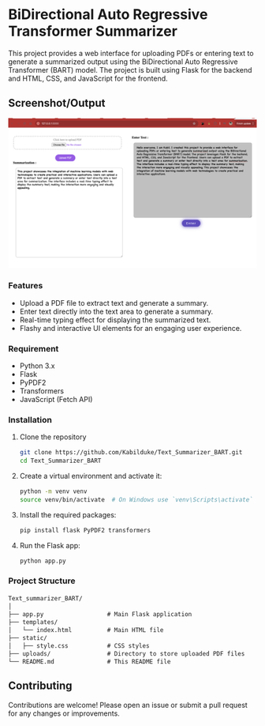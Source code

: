 # BiDirectional Auto Regressive Transformer Summarizer
This project provides a web interface for uploading PDFs or entering text to generate a summarized output using the BiDirectional Auto Regressive Transformer (BART) model. 
The project is built using Flask for the backend and HTML, CSS, and JavaScript for the frontend.

## Screenshot/Output
![Model ShowCase:](https://github.com/Kabilduke/Text_Summarizer_BART/blob/main/Output%2C%20result%20or%20what%20ever%20you%20call%20it.png)


### Features
- Upload a PDF file to extract text and generate a summary.
- Enter text directly into the text area to generate a summary.
- Real-time typing effect for displaying the summarized text.
- Flashy and interactive UI elements for an engaging user experience.

### Requirement 
- Python 3.x
- Flask
- PyPDF2
- Transformers
- JavaScript (Fetch API)

### Installation
1. Clone the repository
   ```sh
   git clone https://github.com/Kabilduke/Text_Summarizer_BART.git
   cd Text_Summarizer_BART
   ```

3. Create a virtual environment and activate it:
   ```sh
   python -m venv venv
   source venv/bin/activate  # On Windows use `venv\Scripts\activate`
   ```

3. Install the required packages:
   ```sh
   pip install flask PyPDF2 transformers
   ```
   
4. Run the Flask app:
    ```sh
    python app.py
    ```

### Project Structure
```plaintext
Text_summarizer_BART/
│
├── app.py                  # Main Flask application
├── templates/
│   └── index.html          # Main HTML file
├── static/
│   ├── style.css           # CSS styles
├── uploads/                # Directory to store uploaded PDF files
└── README.md               # This README file
```

## Contributing
Contributions are welcome! Please open an issue or submit a pull request for any changes or improvements.
